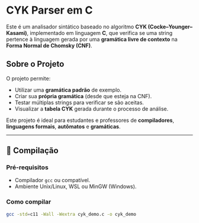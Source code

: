# CYK Parser em C

Este é um analisador sintático baseado no algoritmo **CYK (Cocke–Younger–Kasami)**, implementado em linguagem **C**, que verifica se uma string pertence à linguagem gerada por uma **gramática livre de contexto** na **Forma Normal de Chomsky (CNF)**.

## Sobre o Projeto

O projeto permite:

- Utilizar uma **gramática padrão** de exemplo.
- Criar sua **própria gramática** (desde que esteja na CNF).
- Testar múltiplas strings para verificar se são aceitas.
- Visualizar a **tabela CYK** gerada durante o processo de análise.

Este projeto é ideal para estudantes e professores de **compiladores**, **linguagens formais**, **autômatos** e **gramáticas**.

---

## 🔧 Compilação

### Pré-requisitos

- Compilador `gcc` ou compatível.
- Ambiente Unix/Linux, WSL ou MinGW (Windows).

### Como compilar

```bash
gcc -std=c11 -Wall -Wextra cyk_demo.c -o cyk_demo
